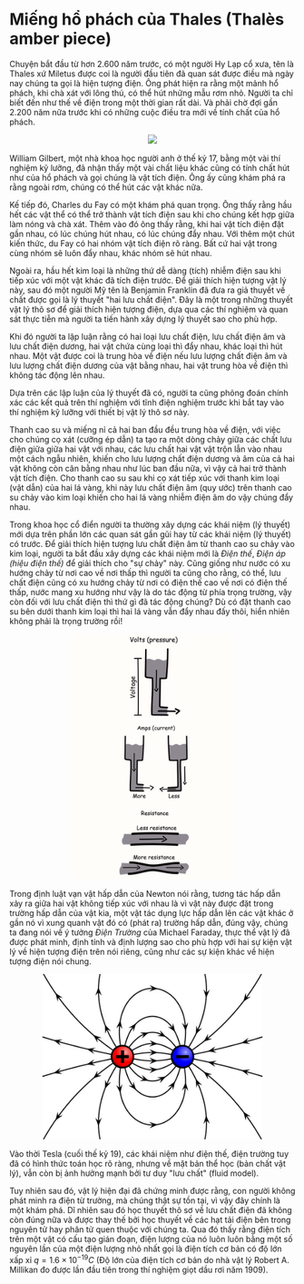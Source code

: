 # Miếng hổ phách của Thales (Thalès amber piece)

Chuyện bắt đầu từ hơn 2.600 năm trước, có một người Hy Lạp cổ xưa, tên là Thales xứ Miletus được coi là người đầu tiên đã quan sát được điều mà ngày nay chúng ta gọi là hiện tượng điện. Ông phát hiện ra rằng một mảnh hổ phách, khi chà xát với lông thú, có thể hút những mẫu rơm nhỏ. Người ta chỉ biết đến như thế về điện trong một thời gian rất dài. Và phải chờ đợi gần 2.200 năm nữa trước khi có những cuộc điều tra mới về tính chất của hổ phách.

<p align="center">
<img width="288" src="thales_amber_piece.png"/>
</p>

William Gilbert, một nhà khoa học người anh ở thế kỷ 17, bằng một vài thí nghiệm kỹ lưỡng, đã nhận thấy một vài chất liệu khác cũng có tính chất hút như của hổ phách và gọi chúng là vật tích điện. Ông ấy cũng khám phá ra rằng ngoài rơm, chúng có thể hút các vật khác nữa.

Kế tiếp đó, Charles du Fay có một khám phá quan trọng. Ông thấy rằng hầu hết các vật thể có thể trở thành vật tích điện sau khi cho chúng kết hợp giữa làm nóng và chà xát. Thêm vào đó ông thấy rằng, khi hai vật tích điện đặt gần nhau, có lúc chúng hút nhau, có lúc chúng đẩy nhau. Với thêm một chút kiến thức, du Fay có hai nhóm vật tích điện rõ ràng. Bất cứ hai vật trong cùng nhóm sẽ luôn đẩy nhau, khác nhóm sẽ hút nhau.

Ngoài ra, hầu hết kim loại là những thứ dễ dàng (tích) nhiễm điện sau khi tiếp xúc với một vật khác đã tích điện trước. Để giải thích hiện tượng vật lý này, sau đó một người Mỹ tên là Benjamin Franklin đã đưa ra giả thuyết về chất được gọi là lý thuyết "hai lưu chất điện". Đây là một trong những thuyết vật lý thô sơ để giải thích hiện tượng điện, dựa qua các thí nghiệm và quan sát thực tiễn mà người ta tiến hành xây dựng lý thuyết sao cho phù hợp.

Khi đó người ta lập luận rằng có hai loại lưu chất điện, lưu chất điện âm và lưu chất điện dương, hai vật chứa cùng loại thì đẩy nhau, khác loại thì hút nhau. Một vật được coi là trung hòa về điện nếu lưu lượng chất điện âm và lưu lượng chất điện dương của vật bằng nhau, hai vật trung hòa về điện thì không tác động lên nhau.

Dựa trên các lập luận của lý thuyết đã có, người ta cũng phỏng đoán chính xác các kết quả trên thí nghiệm với tĩnh điện nghiệm trước khi bắt tay vào thí nghiệm kỹ lưỡng với thiết bị vật lý thô sơ này.

Thanh cao su và miếng nỉ cả hai ban đầu đều trung hòa về điện, với việc cho chúng cọ xát (cưỡng ép dẫn) ta tạo ra một dòng chảy giữa các chất lưu điện giữa giữa hai vật với nhau, các lưu chất hai vật vật trộn lẫn vào nhau một cách ngẫu nhiên, khiến cho lưu lượng chất điện dương và âm của cả hai vật không còn cân bằng nhau như lúc ban đầu nữa, vì vậy cả hai trở thành vật tích điện. Cho thanh cao su sau khi cọ xát tiếp xúc với thanh kim loại (vật dẫn) của hai lá vàng, khi này lưu chất điện âm (quy ước) trên thanh cao su chảy vào kim loại khiến cho hai lá vàng nhiễm điện âm do vậy chúng đẩy nhau.

Trong khoa học cổ điển người ta thường xây dựng các khái niệm (lý thuyết) mới dựa trên phần lớn các quan sát gần gũi hay từ các khái niệm (lý thuyết) có trước. Để giải thích hiện tượng lưu chất điện âm từ thanh cao su chảy vào kim loại, người ta bắt đầu xây dựng các khái niệm mới là *Điện thế*, *Điện áp (hiệu điện thế)* để giải thích cho "sự chảy" này. Cũng giống như nước có xu hướng chảy từ nơi cao về nơi thấp thì người ta cũng cho rằng, có thể, lưu chất điện cũng có xu hướng chảy từ nơi có điện thế cao về nơi có điện thế thấp, nước mang xu hướng như vậy là do tác động từ phía trọng trường, vậy còn đối với lưu chất điện thì thứ gì đã tác động chúng? Dù có đặt thanh cao su bên dưới thanh kim loại thì hai lá vàng vẫn đẩy nhau đấy thôi, hiển nhiên không phải là trọng trường rồi!

<p align="center">
<img width="288" src="thales_amber_piece_0.png"/>
</p>

Trong định luật vạn vật hấp dẫn của Newton nói rằng, tương tác hấp dẫn xảy ra giữa hai vật không tiếp xúc với nhau là vì vật này được đặt trong trường hấp dẫn của vật kia, một vật tác dụng lực hấp dẫn lên các vật khác ở gần nó vì xung quanh vật đó có (phát ra) trường hấp dẫn, đúng vậy, chúng ta đang nói về ý tưởng *Điện Trường* của Michael Faraday, thực thể vật lý đã được phát minh, định tính và định lượng sao cho phù hợp với hai sự kiện vật lý về hiện tượng điện trên nói riêng, cũng như các sự kiện khác về hiện tượng điện nói chung.

<p align="center">
<img width="388" src="ef.svg"/>
</p>

Vào thời Tesla (cuối thế kỷ 19), các khái niệm như điện thế, điện trường tuy đã có hình thức toán học rõ ràng, nhưng về mặt bản thể học (bản chất vật lý), vẫn còn bị ảnh hưởng mạnh bởi tư duy "lưu chất" (fluid model).

Tuy nhiên sau đó, vật lý hiện đại đã chứng minh được rằng, con người không phát minh ra điện từ trường, mà chúng thật sự tồn tại, vì vậy đây chính là một khám phá. Dĩ nhiên sau đó học thuyết thô sơ về lưu chất điện đã không còn đúng nữa và được thay thế bởi học thuyết về các hạt tải điện bên trong nguyên tử hay phân tử quen thuộc với chúng ta. Qua đó thấy rằng điện tích trên một vật có cấu tạo gián đoạn, điện lượng của nó luôn luôn bằng một số nguyên lần của một điện lượng nhỏ nhất gọi là điện tích cơ bản có độ lớn xấp xỉ $q=1.6 \times 10^{-19} C$ (Độ lớn của điện tích cơ bản do nhà vật lý Robert A. Millikan đo được lần đầu tiên trong thí nghiệm giọt dầu rơi năm 1909).
